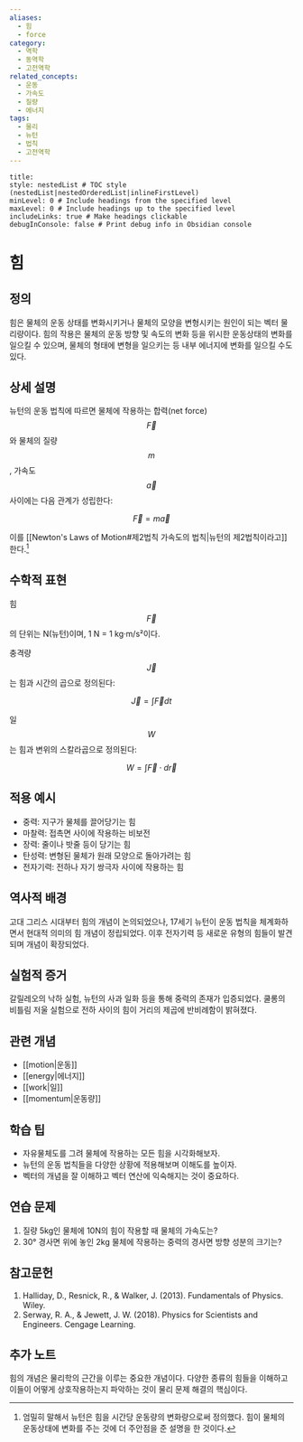 ```yaml
---
aliases:
  - 힘
  - force
category:
  - 역학
  - 동역학
  - 고전역학
related_concepts:
  - 운동
  - 가속도
  - 질량
  - 에너지
tags:
  - 물리
  - 뉴턴
  - 법칙
  - 고전역학
---
```


```table-of-contents
title: 
style: nestedList # TOC style (nestedList|nestedOrderedList|inlineFirstLevel)
minLevel: 0 # Include headings from the specified level
maxLevel: 0 # Include headings up to the specified level
includeLinks: true # Make headings clickable
debugInConsole: false # Print debug info in Obsidian console
```
# 힘

## 정의
힘은 물체의 운동 상태를 변화시키거나 물체의 모양을 변형시키는 원인이 되는 벡터 물리량이다. 
힘의 작용은 물체의 운동 방향 및 속도의 변화  등을 위시한 운동상태의 변화를 일으킬 수 있으며, 물체의 형태에 변형을 일으키는 등 내부 에너지에 변화를 일으킬 수도 있다.

## 상세 설명

뉴턴의 운동 법칙에 따르면 물체에 작용하는 합력(net force) 
$$\vec{F}$$와 물체의 질량 $$m$$, 가속도 $$\vec{a}$$사이에는 다음 관계가 성립한다:

$$\vec{F} = m\vec{a}$$

이를 [[Newton's Laws of Motion#제2법칙 가속도의 법칙|뉴턴의 제2법칙이라고]] 한다.[^1]

## 수학적 표현
힘 $$\vec{F}$$의 단위는 N(뉴턴)이며, 1 N = 1 kg·m/s²이다.

충격량 $$\vec{J}$$는 힘과 시간의 곱으로 정의된다:

$$\vec{J} = \int \vec{F} dt$$

일 $$W$$는 힘과 변위의 스칼라곱으로 정의된다:

$$W = \int \vec{F} \cdot d\vec{r}$$

## 적용 예시
- 중력: 지구가 물체를 끌어당기는 힘
- 마찰력: 접촉면 사이에 작용하는 비보전
- 장력: 줄이나 밧줄 등이 당기는 힘
- 탄성력: 변형된 물체가 원래 모양으로 돌아가려는 힘
- 전자기력: 전하나 자기 쌍극자 사이에 작용하는 힘

## 역사적 배경
고대 그리스 시대부터 힘의 개념이 논의되었으나, 17세기 뉴턴이 운동 법칙을 체계화하면서 현대적 의미의 힘 개념이 정립되었다. 이후 전자기력 등 새로운 유형의 힘들이 발견되며 개념이 확장되었다.

## 실험적 증거  
갈릴레오의 낙하 실험, 뉴턴의 사과 일화 등을 통해 중력의 존재가 입증되었다. 쿨롱의 비틀림 저울 실험으로 전하 사이의 힘이 거리의 제곱에 반비례함이 밝혀졌다.

## 관련 개념
- [[motion|운동]]
- [[energy|에너지]] 
- [[work|일]]
- [[momentum|운동량]]

## 학습 팁
- 자유물체도를 그려 물체에 작용하는 모든 힘을 시각화해보자.
- 뉴턴의 운동 법칙들을 다양한 상황에 적용해보며 이해도를 높이자.
- 벡터의 개념을 잘 이해하고 벡터 연산에 익숙해지는 것이 중요하다.

## 연습 문제
1. 질량 5kg인 물체에 10N의 힘이 작용할 때 물체의 가속도는?
2. 30° 경사면 위에 놓인 2kg 물체에 작용하는 중력의 경사면 방향 성분의 크기는?

## 참고문헌
1. Halliday, D., Resnick, R., & Walker, J. (2013). Fundamentals of Physics. Wiley.
2. Serway, R. A., & Jewett, J. W. (2018). Physics for Scientists and Engineers. Cengage Learning.

## 추가 노트
힘의 개념은 물리학의 근간을 이루는 중요한 개념이다. 다양한 종류의 힘들을 이해하고 이들이 어떻게 상호작용하는지 파악하는 것이 물리 문제 해결의 핵심이다.

[^1]: 엄밀히 말해서 뉴턴은 힘을 시간당 운동량의 변화량으로써 정의했다. 힘이 물체의 운동상태에 변화를 주는 것에 더 주안점을 준 설명을 한 것이다.